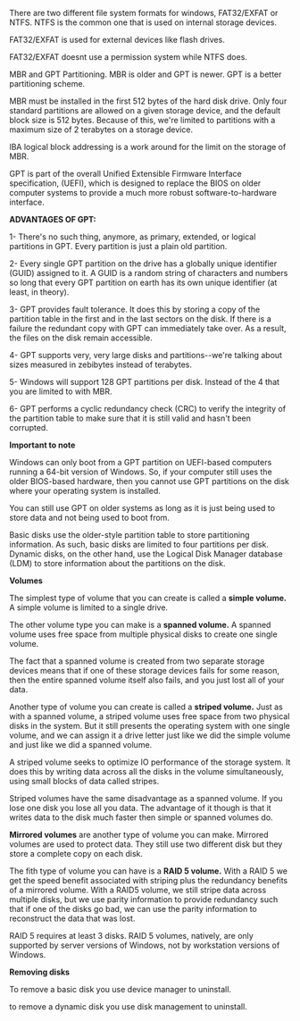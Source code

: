 There are two different file system formats for windows, FAT32/EXFAT or NTFS.
NTFS is the common one that is used on internal storage devices.

FAT32/EXFAT is used for external devices like flash drives.

FAT32/EXFAT doesnt use a permission system while NTFS does.

MBR and GPT Partitioning.
MBR is older and GPT is newer. GPT is a better partitioning scheme.

MBR must be installed in the first 512 bytes of the hard disk drive.
Only four standard partitions are allowed on a given storage device, and the default block size is 512 bytes. 
Because of this, we're limited to partitions with a maximum size of 2 terabytes on a storage device.

lBA logical block addressing is a work around for the limit on the storage of MBR.

GPT is part of the overall Unified Extensible Firmware Interface specification, 
(UEFI), which is designed to replace the BIOS on older computer systems to provide a much more robust software-to-hardware interface.

**ADVANTAGES OF GPT:**

1- There's no such thing, anymore, as primary, extended, or logical partitions in GPT. Every partition is just a plain old partition.

2- Every single GPT partition on the drive has a globally unique identifier (GUID) assigned to it.
A GUID is a random string of characters and numbers so long that every GPT partition on earth has its own unique identifier (at least, in theory). 

3- GPT provides fault tolerance. It does this by storing a copy of the partition table in the first and in the last sectors on the disk.
If there is a failure the redundant copy with GPT can immediately take over. As a result, the files on the disk remain accessible. 

4- GPT supports very, very large disks and partitions--we're talking about sizes measured in zebibytes instead of terabytes.

5- Windows will support 128 GPT partitions per disk. Instead of the 4 that you are limited to with MBR.

6- GPT performs a cyclic redundancy check (CRC) to verify the integrity of the partition table to make sure that it is still valid and hasn't been corrupted.

**Important to note**

Windows can only boot from a GPT partition on UEFI-based computers running a 64-bit version of Windows. 
So, if your computer still uses the older BIOS-based hardware, then you cannot use GPT partitions on the disk where your operating system is installed.

You can still use GPT on older systems as long as it is just being used to store data and not being used to boot from.

Basic disks use the older-style partition table to store partitioning information. As such, basic disks are limited to four partitions per disk. 
Dynamic disks, on the other hand, use the Logical Disk Manager database (LDM) to store information about the partitions on the disk.

**Volumes**

The simplest type of volume that you can create is called a **simple volume.** A simple volume is limited to a single drive.

The other volume type you can make is a **spanned volume.**
A spanned volume uses free space from multiple physical disks to create one single volume.

The fact that a spanned volume is created from two separate storage devices means that if one of these storage devices 
fails for some reason, then the entire spanned volume itself also fails, and you just lost all of your data.

Another type of volume you can create is called a **striped volume.** Just as with a spanned volume, a striped volume uses free space from two physical disks in the system. 
But it still presents the operating system with one single volume, and we can assign it a drive letter just like we did the simple volume and just like we did a spanned volume.

A striped volume seeks to optimize IO performance of the storage system. It does this by writing data across all the disks in 
the volume simultaneously, using small blocks of data called stripes.

Striped volumes have the same disadvantage as a spanned volume. If you lose one disk you lose all you data. The advantage of it though is that it writes data to the disk 
much faster then simple or spanned volumes do.

**Mirrored volumes** are another type of volume you can make. Mirrored volumes are used to protect data. They still use two different disk but they store a complete copy
on each disk. 

The fith type of volume you can have is a **RAID 5 volume.** With a RAID 5 we get the speed benefit associated with striping plus the redundancy benefits of a mirrored volume. 
With a RAID5 volume, we still stripe data across multiple disks, but we use parity information to provide 
redundancy such that if one of the disks go bad, we can use the parity information to reconstruct the data that was lost. 

RAID 5 requires at least 3 disks. RAID 5 volumes, natively, are only supported by server versions of Windows, not by workstation versions of Windows.

**Removing disks**

To remove a basic disk you use device manager to uninstall.

to remove a dynamic disk you use disk management to uninstall.
























